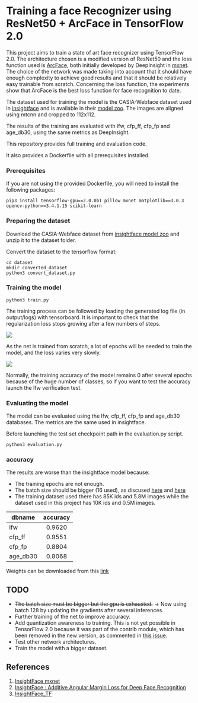 # Training a face Recognizer using ResNet50 + ArcFace in TensorFlow 2.0

This project aims to train a state of art face recognizer using TensorFlow 2.0. The architecture chosen is a modified version of ResNet50 and the loss function used is [ArcFace](https://arxiv.org/pdf/1801.07698.pdf), both initially developed by DeepInsight in [mxnet](https://github.com/deepinsight/insightface). The choice of the network was made taking into account that it should have enough complexity to achieve good results and that it should be relatively easy trainable from scratch. Concerning the loss function, the experiments show that ArcFace is the best loss function for face recognition to date.

The dataset used for training the model is the CASIA-Webface dataset used in [insightface](https://github.com/deepinsight/insightface) and is available in their [model zoo](https://github.com/deepinsight/insightface/wiki/Dataset-Zoo). The images are aligned using mtcnn and cropped to 112x112.

The results of the training are evaluated with lfw, cfp_ff, cfp_fp and age_db30, using the same metrics as DeepInsight.

This repository provides full training and evaluation code.

It also provides a Dockerfile with all prerequisites installed.


### Prerequisites

If you are not using the provided Dockerfile, you will need to install the following packages:

```
pip3 install tensorflow-gpu==2.0.0b1 pillow mxnet matplotlib==3.0.3 opencv-python==3.4.1.15 scikit-learn
```

### Preparing the dataset

Download the CASIA-Webface dataset from [insightface model zoo](https://github.com/deepinsight/insightface/wiki/Dataset-Zoo) and unzip it to the dataset folder.

Convert the dataset to the tensorflow format:

```
cd dataset
mkdir converted_dataset
python3 convert_dataset.py
```

### Training the model

```
python3 train.py
```

The training process can be followed by loading the generated log file (in output/logs) with tensorboard. It is important to check that the regularization loss stops growing after a few numbers of steps.

<img src="imgs/regularization_loss.svg">

As the net is trained from scratch, a lot of epochs will be needed to train the model, and the loss varies very slowly.

<img src="imgs/train_loss.svg">

Normally, the training accuracy of the model remains 0 after several epochs because of the huge number of classes, so if you want to test the accuracy launch the lfw verification test.

### Evaluating the model

The model can be evaluated using the lfw, cfp_ff, cfp_fp and age_db30 databases. The metrics are the same used in insightface.

Before launching the test set checkpoint path in the evaluation.py script.

```
python3 evaluation.py
```

### accuracy

The results are worse than the insightface model because: 
* The training epochs are not enough.
* The batch size should be bigger (16 used), as discused [here](https://github.com/deepinsight/insightface/issues/91) and [here](https://github.com/deepinsight/insightface/issues/86)
* The training dataset used there has 85K ids and 5.8M images while the dataset used in this project has 10K ids and 0.5M images.

| dbname | accuracy |
| ----- |:-----:|
| lfw |0.9620|
| cfp_ff |0.9551|
| cfp_fp |0.8804|
| age_db30 |0.8068|

Weights can be downloaded from this [link](https://drive.google.com/open?id=1RrVazZAWgDL26HxtacdeHfOADWERDUHK)

## TODO
* ~~The batch size must be bigger but the gpu is exhausted.~~ -> Now using batch 128 by updating the gradients after several inferences. 
* Further training of the net to improve accuracy.
* Add quantization awareness to training. This is not yet possible in TensorFlow 2.0 because it was part of the contrib module, which has been removed in the new version, as commented in [this issue](https://github.com/tensorflow/tensorflow/issues/27880).
* Test other network architectures.
* Train the model with a bigger dataset.

## References
1. [InsightFace mxnet](https://github.com/deepinsight/insightface)
2. [InsightFace : Additive Angular Margin Loss for Deep Face Recognition](https://arxiv.org/abs/1801.07698)
3. [InsightFace_TF](https://raw.githubusercontent.com/auroua/InsightFace_TF)
